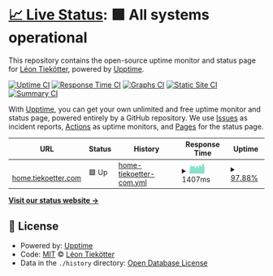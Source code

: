# [📈 Live Status](https://vodafone-stoerungsstatistiken.tiekoetter.com): <!--live status--> **🟩 All systems operational**

This repository contains the open-source uptime monitor and status page for [Léon Tiekötter](https://www.tiekoetter.com), powered by [Upptime](https://github.com/upptime/upptime).

[![Uptime CI](https://github.com/tiekoetter/vodafone-stoerungsstatistiken/workflows/Uptime%20CI/badge.svg)](https://github.com/tiekoetter/vodafone-stoerungsstatistiken/actions?query=workflow%3A%22Uptime+CI%22)
[![Response Time CI](https://github.com/tiekoetter/vodafone-stoerungsstatistiken/workflows/Response%20Time%20CI/badge.svg)](https://github.com/tiekoetter/vodafone-stoerungsstatistiken/actions?query=workflow%3A%22Response+Time+CI%22)
[![Graphs CI](https://github.com/tiekoetter/vodafone-stoerungsstatistiken/workflows/Graphs%20CI/badge.svg)](https://github.com/tiekoetter/vodafone-stoerungsstatistiken/actions?query=workflow%3A%22Graphs+CI%22)
[![Static Site CI](https://github.com/tiekoetter/vodafone-stoerungsstatistiken/workflows/Static%20Site%20CI/badge.svg)](https://github.com/tiekoetter/vodafone-stoerungsstatistiken/actions?query=workflow%3A%22Static+Site+CI%22)
[![Summary CI](https://github.com/tiekoetter/vodafone-stoerungsstatistiken/workflows/Summary%20CI/badge.svg)](https://github.com/tiekoetter/vodafone-stoerungsstatistiken/actions?query=workflow%3A%22Summary+CI%22)

With [Upptime](https://upptime.js.org), you can get your own unlimited and free uptime monitor and status page, powered entirely by a GitHub repository. We use [Issues](https://github.com/tiekoetter/vodafone-stoerungsstatistiken/issues) as incident reports, [Actions](https://github.com/tiekoetter/vodafone-stoerungsstatistiken/actions) as uptime monitors, and [Pages](https://vodafone-stoerungsstatistiken.tiekoetter.com) for the status page.

<!--start: status pages-->
<!-- This summary is generated by Upptime (https://github.com/upptime/upptime) -->
<!-- Do not edit this manually, your changes will be overwritten -->
<!-- prettier-ignore -->
| URL | Status | History | Response Time | Uptime |
| --- | ------ | ------- | ------------- | ------ |
| <img alt="" src="https://icons.duckduckgo.com/ip3/home.tiekoetter.com.ico" height="13"> [home.tiekoetter.com](https://home.tiekoetter.com) | 🟩 Up | [home-tiekoetter-com.yml](https://github.com/tiekoetter/vodafone-stoerungsstatistiken/commits/HEAD/history/home-tiekoetter-com.yml) | <details><summary><img alt="Response time graph" src="./graphs/home-tiekoetter-com/response-time-week.png" height="20"> 1407ms</summary><br><a href="https://vodafone-stoerungsstatistiken.tiekoetter.com/history/home-tiekoetter-com"><img alt="Response time 2277" src="https://img.shields.io/endpoint?url=https%3A%2F%2Fraw.githubusercontent.com%2Ftiekoetter%2Fvodafone-stoerungsstatistiken%2FHEAD%2Fapi%2Fhome-tiekoetter-com%2Fresponse-time.json"></a><br><a href="https://vodafone-stoerungsstatistiken.tiekoetter.com/history/home-tiekoetter-com"><img alt="24-hour response time 1471" src="https://img.shields.io/endpoint?url=https%3A%2F%2Fraw.githubusercontent.com%2Ftiekoetter%2Fvodafone-stoerungsstatistiken%2FHEAD%2Fapi%2Fhome-tiekoetter-com%2Fresponse-time-day.json"></a><br><a href="https://vodafone-stoerungsstatistiken.tiekoetter.com/history/home-tiekoetter-com"><img alt="7-day response time 1407" src="https://img.shields.io/endpoint?url=https%3A%2F%2Fraw.githubusercontent.com%2Ftiekoetter%2Fvodafone-stoerungsstatistiken%2FHEAD%2Fapi%2Fhome-tiekoetter-com%2Fresponse-time-week.json"></a><br><a href="https://vodafone-stoerungsstatistiken.tiekoetter.com/history/home-tiekoetter-com"><img alt="30-day response time 1935" src="https://img.shields.io/endpoint?url=https%3A%2F%2Fraw.githubusercontent.com%2Ftiekoetter%2Fvodafone-stoerungsstatistiken%2FHEAD%2Fapi%2Fhome-tiekoetter-com%2Fresponse-time-month.json"></a><br><a href="https://vodafone-stoerungsstatistiken.tiekoetter.com/history/home-tiekoetter-com"><img alt="1-year response time 2277" src="https://img.shields.io/endpoint?url=https%3A%2F%2Fraw.githubusercontent.com%2Ftiekoetter%2Fvodafone-stoerungsstatistiken%2FHEAD%2Fapi%2Fhome-tiekoetter-com%2Fresponse-time-year.json"></a></details> | <details><summary><a href="https://vodafone-stoerungsstatistiken.tiekoetter.com/history/home-tiekoetter-com">97.88%</a></summary><a href="https://vodafone-stoerungsstatistiken.tiekoetter.com/history/home-tiekoetter-com"><img alt="All-time uptime 99.48%" src="https://img.shields.io/endpoint?url=https%3A%2F%2Fraw.githubusercontent.com%2Ftiekoetter%2Fvodafone-stoerungsstatistiken%2FHEAD%2Fapi%2Fhome-tiekoetter-com%2Fuptime.json"></a><br><a href="https://vodafone-stoerungsstatistiken.tiekoetter.com/history/home-tiekoetter-com"><img alt="24-hour uptime 87.67%" src="https://img.shields.io/endpoint?url=https%3A%2F%2Fraw.githubusercontent.com%2Ftiekoetter%2Fvodafone-stoerungsstatistiken%2FHEAD%2Fapi%2Fhome-tiekoetter-com%2Fuptime-day.json"></a><br><a href="https://vodafone-stoerungsstatistiken.tiekoetter.com/history/home-tiekoetter-com"><img alt="7-day uptime 97.88%" src="https://img.shields.io/endpoint?url=https%3A%2F%2Fraw.githubusercontent.com%2Ftiekoetter%2Fvodafone-stoerungsstatistiken%2FHEAD%2Fapi%2Fhome-tiekoetter-com%2Fuptime-week.json"></a><br><a href="https://vodafone-stoerungsstatistiken.tiekoetter.com/history/home-tiekoetter-com"><img alt="30-day uptime 99.49%" src="https://img.shields.io/endpoint?url=https%3A%2F%2Fraw.githubusercontent.com%2Ftiekoetter%2Fvodafone-stoerungsstatistiken%2FHEAD%2Fapi%2Fhome-tiekoetter-com%2Fuptime-month.json"></a><br><a href="https://vodafone-stoerungsstatistiken.tiekoetter.com/history/home-tiekoetter-com"><img alt="1-year uptime 99.48%" src="https://img.shields.io/endpoint?url=https%3A%2F%2Fraw.githubusercontent.com%2Ftiekoetter%2Fvodafone-stoerungsstatistiken%2FHEAD%2Fapi%2Fhome-tiekoetter-com%2Fuptime-year.json"></a></details>

<!--end: status pages-->

[**Visit our status website →**](https://vodafone-stoerungsstatistiken.tiekoetter.com)

## 📄 License

- Powered by: [Upptime](https://github.com/upptime/upptime)
- Code: [MIT](./LICENSE) © [Léon Tiekötter](https://www.tiekoetter.com)
- Data in the `./history` directory: [Open Database License](https://opendatacommons.org/licenses/odbl/1-0/)

